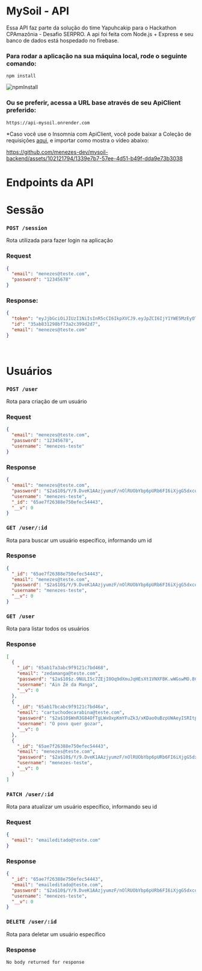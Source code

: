 # MySoil - API

Essa API faz parte da solução do time Yapuhcakip para o Hackathon CPAmazônia - Desafio SERPRO. A api foi feita com Node.js + Express e seu banco de dados está hospedado no firebase.

### Para rodar a aplicação na sua máquina local, rode o seguinte comando:

    npm install

![npmInstall](https://github.com/menezes-dev/mysoil-backend/assets/102121794/f8f6498b-66e4-480f-b527-5ae643757b2f)

### Ou se preferir, acessa a URL base através de seu ApiClient preferido:

    https://api-mysoil.onrender.com

\*Caso você use o Insomnia com ApiClient, você pode baixar a Coleção de requisições [aqui](https://drive.google.com/file/d/1WEy2kCIW7Gf7IkWHlGdn_bOTJOFuOwaU/view?usp=drive_link), e importar como mostra o vídeo abaixo:

https://github.com/menezes-dev/mysoil-backend/assets/102121794/1339e7b7-57ee-4d51-b49f-dda9e73b3038

# Endpoints da API

# Sessão

### `POST /session`

Rota utilizada para fazer login na aplicação

### Request

```json
{
  "email": "menezes@teste.com",
  "password": "12345678"
}
```

### Response:

```json
{
  "token": "eyJjbGciOiJIUzI1NiIsInR5cCI6IkpXVCJ9.eyJpZCI6IjY1YWE5MzEyOThiZjczYTJjMzk5ZDJkNCIsImlhdCI6MTcwNTY4OTExNywiZXhwIjoxNzA1NzY1NTE3LCJzdWIiOiI2NWFhOTMxMjk4YmY3M2EyazM5oWQyZDQifQ.4cIsSmbKYrZVw1BHUobONC4wx7mL0K9soaZxyz_PJoA",
  "id": "35ab831298bf73a2c399d2d7",
  "email": "menezes@teste.com"
}
```

</br>

# Usuários

### `POST /user`

Rota para criação de um usuário

### Request

```json
{
  "email": "menezes@teste.com",
  "password": "12345678",
  "username": "menezes-teste"
}
```

### Response

```json
{
  "email": "menezes@teste.com",
  "password": "$2a$10$/Y/9.DveK1AAzjyumzF/nOlRUObYbp6pURb6FI6iXjgG5dxcoHDIW",
  "username": "menezes-teste",
  "_id": "65ae7f26388e750efec54443",
  "__v": 0
}
```

### `GET /user/:id`

Rota para buscar um usuário específico, informando um id

### Response

```json
{
  "_id": "65ae7f26388e750efec54443",
  "email": "menezes@teste.com",
  "password": "$2a$10$/Y/9.DveK1AAzjyumzF/nOlRUObYbp6pURb6FI6iXjgG5dxcoHDIW",
  "username": "menezes-teste",
  "__v": 0
}
```

### `GET /user`

Rota para listar todos os usuários

### Response

```json
[
  {
    "_id": "65ab17a3abc9f9121c7bd468",
    "email": "zedamanga@teste.com",
    "password": "$2a$10$z.9NULI5c7ZEjI0Oq9dXmuJqHEsXt1VNXFBK.wWGswMO.8Cr3VHsq",
    "username": "Ain Zé da Manga",
    "__v": 0
  },
  {
    "_id": "65ab17bcabc9f9121c7bd46a",
    "email": "cartuchodecarabina@teste.com",
    "password": "$2a$10$WnR3G84OfTgLWxOxpKmYFuZk3/xKDao0uBzpUWAeyISRItpL5at.y",
    "username": "O povo quer gozar",
    "__v": 0
  },
  {
    "_id": "65ae7f26388e750efec54443",
    "email": "menezes@teste.com",
    "password": "$2a$10$/Y/9.DveK1AAzjyumzF/nOlRUObYbp6pURb6FI6iXjgG5dxcoHDIW",
    "username": "menezes-teste",
    "__v": 0
  }
]
```

### `PATCH /user/:id`

Rota para atualizar um usuário específico, informando seu id

### Request

```json
{
  "email": "emaileditado@teste.com"
}
```

### Response

```json
{
  "_id": "65ae7f26388e750efec54443",
  "email": "emaileditado@teste.com",
  "password": "$2a$10$/Y/9.DveK1AAzjyumzF/nOlRUObYbp6pURb6FI6iXjgG5dxcoHDIW",
  "username": "menezes-teste",
  "__v": 0
}
```

### `DELETE /user/:id`

Rota para deletar um usuário específico

### Response

    No body returned for response
